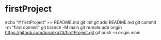 # firstProject 
echo "# firstProject" >> README.md
git init
git add README.md
git commit -m "first commit"
git branch -M main
git remote add origin https://github.com/businka23/firstProject.git
git push -u origin main
